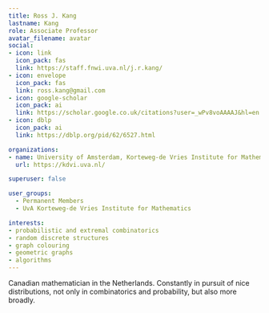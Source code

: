 ```yaml
---
title: Ross J. Kang
lastname: Kang
role: Associate Professor
avatar_filename: avatar
social:
- icon: link
  icon_pack: fas
  link: https://staff.fnwi.uva.nl/j.r.kang/
- icon: envelope
  icon_pack: fas
  link: ross.kang@gmail.com
- icon: google-scholar
  icon_pack: ai
  link: https://scholar.google.co.uk/citations?user=_wPv8voAAAAJ&hl=en
- icon: dblp
  icon_pack: ai
  link: https://dblp.org/pid/62/6527.html

organizations:
- name: University of Amsterdam, Korteweg-de Vries Institute for Mathematics
  url: https://kdvi.uva.nl/

superuser: false

user_groups:
  - Permanent Members
  - UvA Korteweg-de Vries Institute for Mathematics

interests:
- probabilistic and extremal combinatorics
- random discrete structures
- graph colouring
- geometric graphs
- algorithms
---
```


Canadian mathematician in the Netherlands. Constantly in pursuit of nice distributions, not only in combinatorics and probability, but also more broadly.
